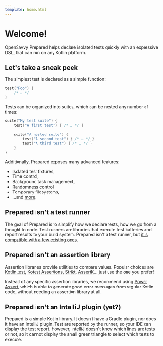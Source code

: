 ```yaml
---
template: home.html
---
```


# Welcome!

OpenSavvy Prepared helps declare isolated tests quickly with an expressive DSL, that can run on any Kotlin platform.

## Let's take a sneak peek

The simplest test is declared as a simple function:

```kotlin
test("Foo") {
	/* … */
}
```

Tests can be organized into suites, which can be nested any number of times:

```kotlin
suite("My test suite") {
	test("A first test") { /* … */ }
	
	suite("A nested suite") {
		test("A second test") { /* … */ }
		test("A third test") { /* … */ }
	}
}
```

Additionally, Prepared exposes many advanced features:

- Isolated test fixtures,
- Time control,
- Background task management¸
- Randomness control,
- Temporary filesystems,
- …and [more](features/index).

## Prepared isn't a test runner

The goal of Prepared is to simplify how we declare tests, how we go from a thought to code. Test runners are libraries that execute test batteries and report results to your build system. Prepared isn't a test runner, but [it is compatible with a few existing ones](tutorials/index#test-runners).

## Prepared isn't an assertion library

Assertion libraries provide utilities to compare values. Popular choices are [Kotlin.test](https://kotlinlang.org/api/latest/kotlin.test/), [Kotest Assertions](https://kotest.io/docs/assertions/assertions.html), [Strikt](https://strikt.io/), [AssertK](https://github.com/willowtreeapps/assertk)… just use the one you prefer!

Instead of any specific assertion libraries, we recommend using [Power Assert](https://kotlinlang.org/docs/power-assert.html), which is able to generate good error messages from regular Kotlin code, without needing an assertion library at all.

## Prepared isn't an IntelliJ plugin (yet?)

Prepared is a simple Kotlin library. It doesn't have a Gradle plugin, nor does it have an IntelliJ plugin. Test are reported by the runner, so your IDE can display the test report. However, IntelliJ doesn't know which lines are tests or not, so it cannot display the small green triangle to select which tests to execute. 
